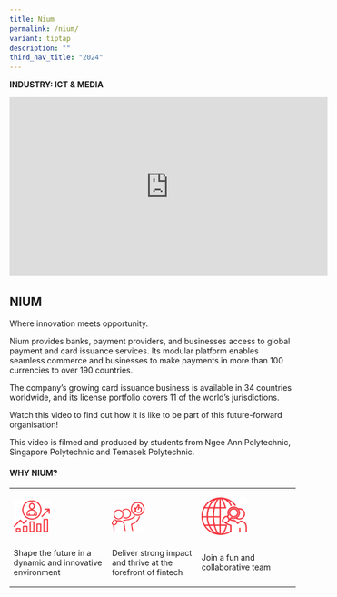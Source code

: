```yaml
---
title: Nium
permalink: /nium/
variant: tiptap
description: ""
third_nav_title: "2024"
---
```

<p><strong>INDUSTRY: ICT &amp; MEDIA</strong>
</p>
<div class="iframe-wrapper">
<iframe height="315" width="560" allowfullscreen="true" frameborder="0" src="https://www.youtube.com/embed/Pf7aMSWwGzQ?si=BjtXMxm_0LTUVnYy"></iframe>
</div>
<h2><strong>NIUM</strong></h2>
<p>Where innovation meets opportunity.</p>
<p>Nium provides banks, payment providers, and businesses access to global
payment and card issuance services. Its modular platform enables seamless
commerce and businesses to make payments in more than 100 currencies to
over 190 countries.</p>
<p>The company’s growing card issuance business is available in 34 countries
worldwide, and its license portfolio covers 11 of the world’s jurisdictions.</p>
<p>Watch this video to find out how it is like to be part of this future-forward
organisation!</p>
<p>This video is filmed and produced by students from Ngee Ann Polytechnic,
Singapore Polytechnic and Temasek Polytechnic.</p>
<h4><strong>WHY NIUM?</strong></h4>
<table style="minWidth: 75px">
<colgroup>
<col>
<col>
<col>
</colgroup>
<tbody>
<tr>
<td rowspan="1" colspan="1">
<p></p>
<div class="isomer-image-wrapper">
<img style="width: 40%;" height="auto" width="100%" alt="" src="/images/download.svg">
</div>
</td>
<td rowspan="1" colspan="1">
<p></p>
<div class="isomer-image-wrapper">
<img style="width: 40%;" height="auto" width="100%" alt="" src="/images/aHR0cHM6Ly93d3cuYmVnbG9iYWxyZWFkeS5nb3Yuc2cvR0NSL2ltYWdlcy9pY29ucy9pY29uX2Iuc3Zn.svg">
</div>
</td>
<td rowspan="1" colspan="1">
<p></p>
<div class="isomer-image-wrapper">
<img style="width: 50%;" height="auto" width="100%" alt="" src="/images/aHR0cHM6Ly93d3cuYmVnbG9iYWxyZWFkeS5nb3Yuc2cvR0NSL2ltYWdlcy9pY29ucy9pY29uX2Muc3Zn.svg">
</div>
</td>
</tr>
<tr>
<td rowspan="1" colspan="1">
<p>Shape the future in a dynamic and innovative environment</p>
</td>
<td rowspan="1" colspan="1">
<p>Deliver strong impact and thrive at the forefront of fintech</p>
</td>
<td rowspan="1" colspan="1">
<p>Join a fun and collaborative team</p>
</td>
</tr>
</tbody>
</table>
<p></p>